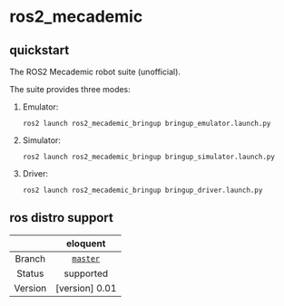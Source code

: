 # ros2_mecademic

## quickstart

The ROS2 Mecademic robot suite (unofficial).

The suite provides three modes:
1. Emulator:

    `ros2 launch ros2_mecademic_bringup bringup_emulator.launch.py`

2. Simulator:

    `ros2 launch ros2_mecademic_bringup bringup_simulator.launch.py`

3. Driver:

    `ros2 launch ros2_mecademic_bringup bringup_driver.launch.py`

## ros distro support

|         | eloquent |
|:-------:|:------:|
| Branch  | [`master`](https://github.com/endre90/ros2_mecademic) |)
| Status  |  supported |
| Version | [version] 0.01 | 